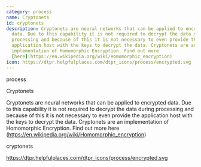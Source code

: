 ```yaml
---
category: process
name: Cryptonets
id: cryptonets
description: Cryptonets are neural networks that can be applied to encrypted
  data. Due to this capability it is not required to decrypt the data during
  processing and because of this it is not necessary to even provide the
  application host with the keys to decrypt the data. Cryptonets are an
  implementation of Homomorphic Encryption. Find out more
  [here](https://en.wikipedia.org/wiki/Homomorphic_encryption)
icon: https://dtpr.helpfulplaces.com/dtpr_icons/process/encrypted.svg
---
```

process

Cryptonets

Cryptonets are neural networks that can be applied to encrypted data. Due to this capability it is not required to decrypt the data during processing and because of this it is not necessary to even provide the application host with the keys to decrypt the data. Cryptonets are an implementation of Homomorphic Encryption. Find out more here (https://en.wikipedia.org/wiki/Homomorphic_encryption)

cryptonets

https://dtpr.helpfulplaces.com/dtpr_icons/process/encrypted.svg